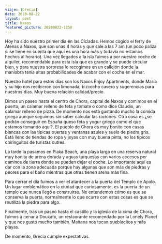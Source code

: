 ```yaml
---
viaje: [Grecia]
date: 2020-08-22
layout: post
title: Naxos
featured_picture: 20200822-1258
---
```


Hoy ha sido nuestro primer día en las Cícladas. Hemos cogido el ferry de Atenas a Naxos, que son unas 4 horas y que sale a las 7 am (un poco paliza si se tiene en cuenta que aquí es una hora más y todavía no estamos hechos al horario). Una vez llegados a la isla fuimos a por nuestro coche de alquiler, recomendable para esta isla que es grande y se puede circular bien, y para nuestra sorpresa lo recogimos en un callejón donde la maniobra tenía altas probabilidades de acabar con el coche en el mar. 

Nuestro hotel para estos días son los Naxos Enjoy Apartments, donde María y su hijo nos recibieron con limonada, bizcocho casero y sugerencias para nuestros días. Muy buena relación calidad/precio.

Dimos un paseo hasta el centro de Chora, capital de Naxos y comimos en el puerto, un calamar relleno de feta y tomate o como dice Claudio, un calamar relleno de pizza. De momento nos está gustando mucho la comida griega aunque seguimos sin saber calcular las raciones. Otra cosa es ¿se podrán conseguir en España queso feta y yogur griego como el que estamos tomando aquí?. El pueblo de Chora es muy bonito con casas blancas con las típicas puertas y ventanas azules y suelo de piedra gris. Está lleno de tiendas de ropa y joyas con muy buena pinta, no los típicos chiringuitos de turistas cutres.

La tarde la pasamos en Plaka Beach, una playa larga en una reserva natural muy bonita de arena dorada y aguas turquesas con varios accesos por caminos de tierra donde se pueden dejar el coche. Lo importante aquí es dar con la zona adecuada porque hay algunas que son más de piedras y peores para el baño mientras que otras tienen arena más fina.

Para cerrar el día fuimos a ver el atardecer a la puerta del Templo de Apolo. Un lugar emblemático en la ciudad que curiosamente, es la puerta de un templo que nunca llegó a construirse. No entendemos cómo es que se conserva la puerta, normalmente lo que ocurre con estas cosas es que se reutiliza la piedra para algo.

Finalmente, tras un paseo hasta el castillo y la iglesia de la cima de Chora, fuimos a cenar a Doukato, un restaurante recomendado por la Lonely Planet y que nos gustó mucho también. Mañana nos tocan pueblecitos y más playas. 

De momento, Grecia cumple expectativas.
